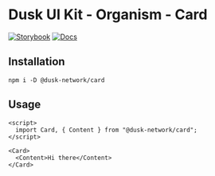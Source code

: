 # Dusk UI Kit - Organism - Card

[![Storybook](https://img.shields.io/badge/Storybook-Component_Playground-%23FF4785?style=flat&logo=storybook)](https://dusk-network.github.io/dusk-ui-kit/?path=/story/components-atoms-card)
[![Docs](https://img.shields.io/badge/Documentation-%235E35CF?style=flat)](https://dusk-network.github.io/dusk-ui-kit/docs/components/atoms/card)

## Installation

```
npm i -D @dusk-network/card
```

## Usage

<!-- MARKDOWN-AUTO-DOCS:START (CODE:src=../../../examples/src/organisms/Card_01.svelte) -->
<!-- The below code snippet is automatically added from ../../../examples/src/organisms/Card_01.svelte -->

```svelte
<script>
  import Card, { Content } from "@dusk-network/card";
</script>

<Card>
  <Content>Hi there</Content>
</Card>
```

<!-- MARKDOWN-AUTO-DOCS:END -->
